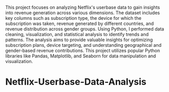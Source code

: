 This project focuses on analyzing Netflix's userbase data to gain insights into revenue generation across various dimensions. The dataset includes key columns such as subscription type, the device for which the subscription was taken, revenue generated by different countries, and revenue distribution across gender groups. Using Python, I performed data cleaning, visualization, and statistical analysis to identify trends and patterns. The analysis aims to provide valuable insights for optimizing subscription plans, device targeting, and understanding geographical and gender-based revenue contributions. This project utilizes popular Python libraries like Pandas, Matplotlib, and Seaborn for data manipulation and visualization.
# Netflix-Userbase-Data-Analysis
